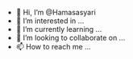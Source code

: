 - 👋 Hi, I’m @Hamasasyari
- 👀 I’m interested in ...
- 🌱 I’m currently learning ...
- 💞️ I’m looking to collaborate on ...
- 📫 How to reach me ...

<!---
Hamasasyari/Hamasasyari is a ✨ special ✨ repository because its `README.md` (this file) appears on your GitHub profile.
You can click the Preview link to take a look at your changes.
--->
